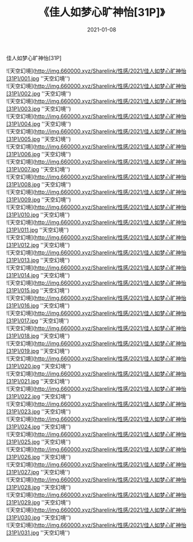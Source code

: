 ﻿---
layout: post
title:  《佳人如梦心旷神怡[31P]》
date:   2021-01-08
img: http://img.660000.xyz/Sharelink/性感/2021/佳人如梦心旷神怡[31P]/000.jpg
categories: [美女, 性感, 泳衣]
---

佳人如梦心旷神怡[31P]



![天空幻境](http://img.660000.xyz/Sharelink/性感/2021/佳人如梦心旷神怡[31P]/001.jpg ''天空幻境'') <br>
![天空幻境](http://img.660000.xyz/Sharelink/性感/2021/佳人如梦心旷神怡[31P]/002.jpg ''天空幻境'') <br>
![天空幻境](http://img.660000.xyz/Sharelink/性感/2021/佳人如梦心旷神怡[31P]/003.jpg ''天空幻境'') <br>
![天空幻境](http://img.660000.xyz/Sharelink/性感/2021/佳人如梦心旷神怡[31P]/004.jpg ''天空幻境'') <br>
![天空幻境](http://img.660000.xyz/Sharelink/性感/2021/佳人如梦心旷神怡[31P]/005.jpg ''天空幻境'') <br>
![天空幻境](http://img.660000.xyz/Sharelink/性感/2021/佳人如梦心旷神怡[31P]/006.jpg ''天空幻境'') <br>
![天空幻境](http://img.660000.xyz/Sharelink/性感/2021/佳人如梦心旷神怡[31P]/007.jpg ''天空幻境'') <br>
![天空幻境](http://img.660000.xyz/Sharelink/性感/2021/佳人如梦心旷神怡[31P]/008.jpg ''天空幻境'') <br>
![天空幻境](http://img.660000.xyz/Sharelink/性感/2021/佳人如梦心旷神怡[31P]/009.jpg ''天空幻境'') <br>
![天空幻境](http://img.660000.xyz/Sharelink/性感/2021/佳人如梦心旷神怡[31P]/010.jpg ''天空幻境'') <br>
![天空幻境](http://img.660000.xyz/Sharelink/性感/2021/佳人如梦心旷神怡[31P]/011.jpg ''天空幻境'') <br>
![天空幻境](http://img.660000.xyz/Sharelink/性感/2021/佳人如梦心旷神怡[31P]/012.jpg ''天空幻境'') <br>
![天空幻境](http://img.660000.xyz/Sharelink/性感/2021/佳人如梦心旷神怡[31P]/013.jpg ''天空幻境'') <br>
![天空幻境](http://img.660000.xyz/Sharelink/性感/2021/佳人如梦心旷神怡[31P]/014.jpg ''天空幻境'') <br>
![天空幻境](http://img.660000.xyz/Sharelink/性感/2021/佳人如梦心旷神怡[31P]/015.jpg ''天空幻境'') <br>
![天空幻境](http://img.660000.xyz/Sharelink/性感/2021/佳人如梦心旷神怡[31P]/016.jpg ''天空幻境'') <br>
![天空幻境](http://img.660000.xyz/Sharelink/性感/2021/佳人如梦心旷神怡[31P]/017.jpg ''天空幻境'') <br>
![天空幻境](http://img.660000.xyz/Sharelink/性感/2021/佳人如梦心旷神怡[31P]/018.jpg ''天空幻境'') <br>
![天空幻境](http://img.660000.xyz/Sharelink/性感/2021/佳人如梦心旷神怡[31P]/019.jpg ''天空幻境'') <br>
![天空幻境](http://img.660000.xyz/Sharelink/性感/2021/佳人如梦心旷神怡[31P]/020.jpg ''天空幻境'') <br>
![天空幻境](http://img.660000.xyz/Sharelink/性感/2021/佳人如梦心旷神怡[31P]/021.jpg ''天空幻境'') <br>
![天空幻境](http://img.660000.xyz/Sharelink/性感/2021/佳人如梦心旷神怡[31P]/022.jpg ''天空幻境'') <br>
![天空幻境](http://img.660000.xyz/Sharelink/性感/2021/佳人如梦心旷神怡[31P]/023.jpg ''天空幻境'') <br>
![天空幻境](http://img.660000.xyz/Sharelink/性感/2021/佳人如梦心旷神怡[31P]/024.jpg ''天空幻境'') <br>
![天空幻境](http://img.660000.xyz/Sharelink/性感/2021/佳人如梦心旷神怡[31P]/025.jpg ''天空幻境'') <br>
![天空幻境](http://img.660000.xyz/Sharelink/性感/2021/佳人如梦心旷神怡[31P]/026.jpg ''天空幻境'') <br>
![天空幻境](http://img.660000.xyz/Sharelink/性感/2021/佳人如梦心旷神怡[31P]/027.jpg ''天空幻境'') <br>
![天空幻境](http://img.660000.xyz/Sharelink/性感/2021/佳人如梦心旷神怡[31P]/028.jpg ''天空幻境'') <br>
![天空幻境](http://img.660000.xyz/Sharelink/性感/2021/佳人如梦心旷神怡[31P]/029.jpg ''天空幻境'') <br>
![天空幻境](http://img.660000.xyz/Sharelink/性感/2021/佳人如梦心旷神怡[31P]/030.jpg ''天空幻境'') <br>
![天空幻境](http://img.660000.xyz/Sharelink/性感/2021/佳人如梦心旷神怡[31P]/031.jpg ''天空幻境'') <br>